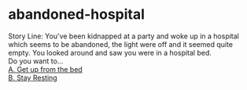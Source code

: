 # abandoned-hospital
Story Line: You've been kidnapped at a party and woke up in a hospital which seems to be abandoned, the light were off and it seemed quite empty. You looked around and saw you were in a hospital bed.  
Do you want to...   
  [A. Get up from the bed](../wd/projects/abandoned-hospital/the-room)  
  [B. Stay Resting](../abandoned-hospital/you-hear-a-noise-close-by)

